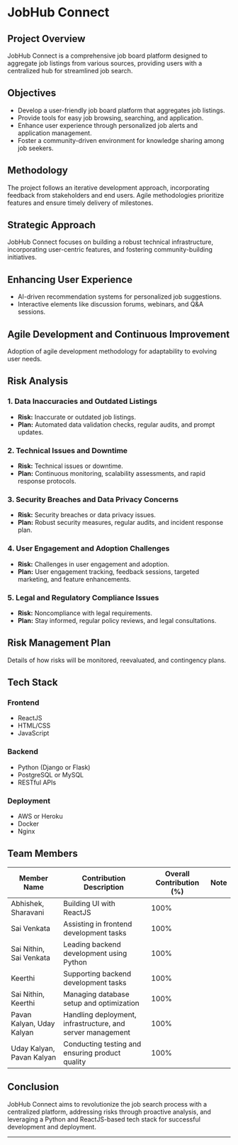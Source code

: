 # JobHub Connect

## Project Overview

JobHub Connect is a comprehensive job board platform designed to aggregate job listings from various sources, providing users with a centralized hub for streamlined job search.

## Objectives

- Develop a user-friendly job board platform that aggregates job listings.
- Provide tools for easy job browsing, searching, and application.
- Enhance user experience through personalized job alerts and application management.
- Foster a community-driven environment for knowledge sharing among job seekers.

## Methodology

The project follows an iterative development approach, incorporating feedback from stakeholders and end users. Agile methodologies prioritize features and ensure timely delivery of milestones.

## Strategic Approach

JobHub Connect focuses on building a robust technical infrastructure, incorporating user-centric features, and fostering community-building initiatives.

## Enhancing User Experience

- AI-driven recommendation systems for personalized job suggestions.
- Interactive elements like discussion forums, webinars, and Q&A sessions.

## Agile Development and Continuous Improvement

Adoption of agile development methodology for adaptability to evolving user needs.

## Risk Analysis

### 1. Data Inaccuracies and Outdated Listings

- **Risk:** Inaccurate or outdated job listings.
- **Plan:** Automated data validation checks, regular audits, and prompt updates.

### 2. Technical Issues and Downtime

- **Risk:** Technical issues or downtime.
- **Plan:** Continuous monitoring, scalability assessments, and rapid response protocols.

### 3. Security Breaches and Data Privacy Concerns

- **Risk:** Security breaches or data privacy issues.
- **Plan:** Robust security measures, regular audits, and incident response plan.

### 4. User Engagement and Adoption Challenges

- **Risk:** Challenges in user engagement and adoption.
- **Plan:** User engagement tracking, feedback sessions, targeted marketing, and feature enhancements.

### 5. Legal and Regulatory Compliance Issues

- **Risk:** Noncompliance with legal requirements.
- **Plan:** Stay informed, regular policy reviews, and legal consultations.

## Risk Management Plan

Details of how risks will be monitored, reevaluated, and contingency plans.

## Tech Stack

### Frontend

- ReactJS
- HTML/CSS
- JavaScript

### Backend

- Python (Django or Flask)
- PostgreSQL or MySQL
- RESTful APIs

### Deployment

- AWS or Heroku
- Docker
- Nginx

## Team Members

| Member Name             | Contribution Description                    | Overall Contribution (%) | Note                    |
|-------------------------|--------------------------------------------|---------------------------|-------------------------|
| Abhishek, Sharavani     | Building UI with ReactJS                    | 100%                      |                         |
| Sai Venkata              | Assisting in frontend development tasks     | 100%                      |                         |
| Sai Nithin, Sai Venkata | Leading backend development using Python    | 100%                      |                         |
| Keerthi                 | Supporting backend development tasks        | 100%                      |                         |
| Sai Nithin, Keerthi     | Managing database setup and optimization    | 100%                      |                         |
| Pavan Kalyan, Uday Kalyan| Handling deployment, infrastructure, and server management | 100% |                    |
| Uday Kalyan, Pavan Kalyan| Conducting testing and ensuring product quality | 100%                 |                         |

## Conclusion

JobHub Connect aims to revolutionize the job search process with a centralized platform, addressing risks through proactive analysis, and leveraging a Python and ReactJS-based tech stack for successful development and deployment.

---